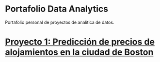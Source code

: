 # Portafolio Data Analytics
Portafolio personal de proyectos de analítica de datos.

# [Proyecto 1: Predicción de precios de alojamientos en la ciudad de Boston](https://github.com/c-tong02/Portafolio-de-Analitica/blob/main/1_Boston_House_Prices.ipynb)
